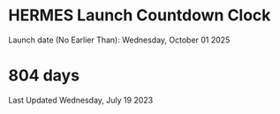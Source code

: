 # HERMES Launch Countdown Clock

Launch date (No Earlier Than): Wednesday, October 01 2025
# 804 days

Last Updated Wednesday, July 19 2023